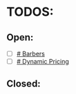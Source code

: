 # TODOS:

## Open:
- [ ] [# Barbers](/Users/fmpi.santos/Projects/Notes//todos/BarbersTODOS.md)
- [ ] [# Dynamic Pricing](/Users/fmpi.santos/Projects/Notes//todos/DynamicPriceTODO.md)

## Closed:

